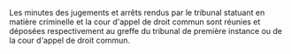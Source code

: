 Les minutes des jugements et arrêts rendus par le tribunal statuant en matière criminelle et la cour d'appel de droit commun sont réunies et déposées respectivement au greffe du tribunal de première instance ou de la cour d'appel de droit commun.